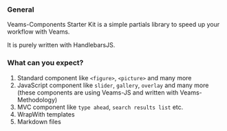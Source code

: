 ### General

Veams-Components Starter Kit is a simple partials library to speed up your workflow with Veams.

It is purely written with HandlebarsJS.

### What can you expect?

1. Standard component like `<figure>`, `<picture>` and many more
2. JavaScript component like `slider`, `gallery`, `overlay` and many more (these components are using Veams-JS and written with Veams-Methodology)
3. MVC component like `type ahead`, `search results list` etc.
4. WrapWith templates
5. Markdown files 
